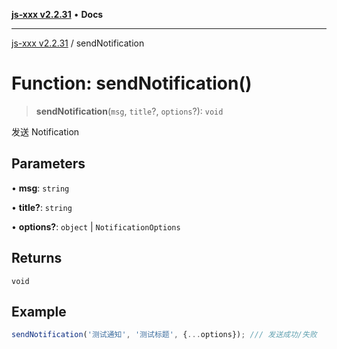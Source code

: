 [**js-xxx v2.2.31**](../README.md) • **Docs**

***

[js-xxx v2.2.31](../README.md) / sendNotification

# Function: sendNotification()

> **sendNotification**(`msg`, `title`?, `options`?): `void`

发送 Notification

## Parameters

• **msg**: `string`

• **title?**: `string`

• **options?**: `object` \| `NotificationOptions`

## Returns

`void`

## Example

```ts
sendNotification('测试通知', '测试标题', {...options}); /// 发送成功/失败
```
